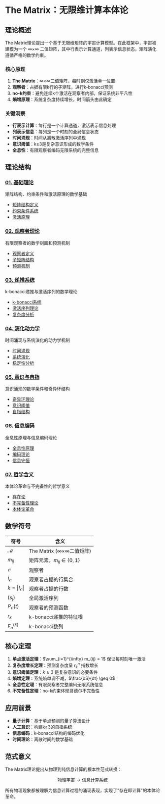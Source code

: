 # The Matrix：无限维计算本体论

## 理论概述

The Matrix理论提出一个基于无限维矩阵的宇宙计算模型。在此框架中，宇宙被建模为一个 ∞×∞ 二值矩阵，其中行表示计算通道，列表示信息状态，矩阵演化遵循严格的数学约束。

### 核心原理

1. **The Matrix**：∞×∞二值矩阵，每时刻仅激活单一位置
2. **观察者**：占据有限k行的子矩阵，进行k-bonacci预测
3. **no-k约束**：避免连续k个激活在观察者内部，保证系统非平凡性
4. **熵增原理**：系统复杂度持续增长，时间箭头由此确定

### 关键洞察

- **行表示计算**：每行是一个计算通道，激活表示信息处理
- **列表示信息**：每列是一个时刻的全局信息状态
- **时间涌现**：时间从离散激活序列中涌现
- **意识阈值**：k≥3是复杂意识形成的数学条件
- **全息性**：有限观察者编码无限系统的完整信息

## 理论结构

### [01. 基础理论](01-foundations/)
矩阵结构、约束条件和激活原理的数学基础

- [矩阵结构定义](01-foundations/01-matrix-structure.md)
- [约束条件系统](01-foundations/02-constraints.md)
- [激活原理](01-foundations/03-activation-principle.md)

### [02. 观察者理论](02-observers/)
有限观察者的数学刻画和预测机制

- [观察者定义](02-observers/01-observer-definition.md)
- [子矩阵结构](02-observers/02-submatrix-structure.md)
- [预测机制](02-observers/03-prediction-mechanism.md)

### [03. 递推系统](03-recursion/)
k-bonacci递推与激活序列的数学理论

- [k-bonacci系统](03-recursion/01-k-bonacci-system.md)
- [激活序列理论](03-recursion/02-activation-sequences.md)
- [复杂度分析](03-recursion/03-complexity-analysis.md)

### [04. 演化动力学](04-dynamics/)
时间涌现与系统演化的动力学机制

- [时间涌现](04-dynamics/01-time-emergence.md)
- [系统演化](04-dynamics/02-system-evolution.md)
- [稳定性分析](04-dynamics/03-stability-analysis.md)

### [05. 意识与自指](05-consciousness/)
意识涌现的数学条件和奇异环结构

- [奇异环理论](05-consciousness/01-strange-loops.md)
- [意识阈值](05-consciousness/02-consciousness-threshold.md)
- [自指结构](05-consciousness/03-self-reference.md)

### [06. 信息编码](06-information/)
全息性原理与信息编码理论

- [全息性原理](06-information/01-holographic-principle.md)
- [编码理论](06-information/02-encoding-theory.md)
- [信息守恒](06-information/03-information-conservation.md)

### [07. 哲学含义](07-philosophy/)
本体论革命与不完备性的哲学意义

- [存在论](07-philosophy/01-ontology.md)
- [不完备性理论](07-philosophy/02-incompleteness.md)
- [本体论革命](07-philosophy/03-paradigm-revolution.md)

## 数学符号

| 符号 | 含义 |
|------|------|
| $\mathcal{M}$ | The Matrix (∞×∞二值矩阵) |
| $m_{ij}$ | 矩阵元素，$m_{ij} \in \{0,1\}$ |
| $\mathcal{O}$ | 观察者 |
| $I_{\mathcal{O}}$ | 观察者占据的行集合 |
| $k = \|I_{\mathcal{O}}\|$ | 观察者占据的行数 |
| $(s_j)$ | 全局激活序列 |
| $P_{\mathcal{O}}(t)$ | 观察者的预测函数 |
| $r_k$ | k-bonacci递推的特征根 |
| $F_n^{(k)}$ | k-bonacci数列 |

## 核心定理

1. **单点激活定理**：$\sum_{i=1}^{\infty} m_{ij} = 1$ 保证每时刻唯一激活
2. **复杂度增长定理**：预测复杂度呈 $r_k^n$ 指数增长
3. **意识阈值定理**：$k \geq 3$ 是复杂意识的必要条件
4. **熵增定理**：系统熵单调不减，$\frac{dS}{dt} \geq 0$
5. **全息性定理**：有限观察者完整编码无限系统信息
6. **不完备性定理**：no-k约束体现哥德尔不完备性

## 应用前景

- **量子计算**：基于单点预测的量子算法设计
- **人工意识**：构建k≥3的自指系统
- **信息编码**：k-bonacci结构的编码优化
- **时间理论**：离散时间的数学基础

## 范式意义

The Matrix理论提出从物理到纯信息计算的根本性范式转换：

$$\text{物理宇宙} \to \text{信息计算系统}$$

所有物理现象都被理解为信息计算过程的涌现表现，实现了"存在即计算"的本体论革命。